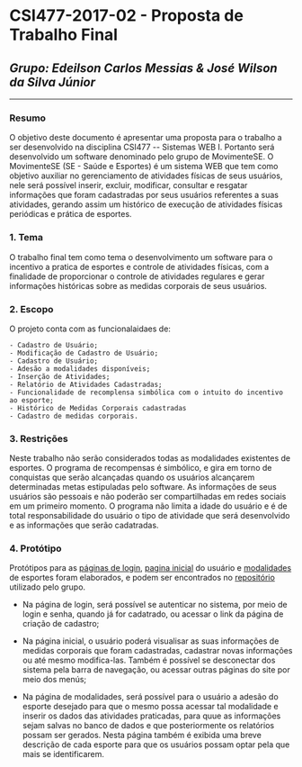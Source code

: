 # **CSI477-2017-02 - Proposta de Trabalho Final**
## *Grupo: Edeilson Carlos Messias & José Wilson da Silva Júnior*

--------------

<!-- Descrever um resumo sobre o trabalho. -->

### Resumo
O objetivo deste documento é apresentar uma proposta para o trabalho a ser desenvolvido na disciplina CSI477 -- Sistemas WEB I. Portanto será desenvolvido um software denominado pelo grupo de MovimenteSE.
O MovimenteSE (SE - Saúde e Esportes) é um sistema WEB que tem como objetivo auxiliar no gerenciamento de atividades físicas de seus usuários, nele será possível inserir, excluir, modificar, consultar e resgatar informações que foram cadastradas por seus usuários referentes a suas atividades, gerando assim um histórico de execução de atividades físicas periódicas e prática de esportes. 

<!-- Apresentar o tema. -->
### 1. Tema

  O trabalho final tem como tema o desenvolvimento um software para o incentivo a pratica de esportes e controle de atividades físicas, com a finalidade de proporcionar o controle de atividades regulares e gerar informações históricas sobre as medidas corporais de seus usuários.

<!-- Descrever e limitar o escopo da aplicação. -->
### 2. Escopo

  O projeto conta com as funcionalaidaes de:

  	- Cadastro de Usuário;
  	- Modificação de Cadastro de Usuário;
  	- Cadastro de Usuário;
  	- Adesão a modalidades disponíveis;
  	- Inserção de Atividades;
  	- Relatório de Atividades Cadastradas;
  	- Funcionalidade de recomplensa simbólica com o intuito do incentivo ao esporte;
  	- Histórico de Medidas Corporais cadastradas
  	- Cadastro de medidas corporais.

<!-- Apresentar restrições de funcionalidades e de escopo. -->
### 3. Restrições

  Neste trabalho não serão considerados todas as modalidades existentes de esportes. O programa de recompensas é simbólico, e gira em torno de conquistas que serão alcançadas quando os usuários alcançarem determinadas metas estipuladas pelo software. As informações de seus usuários são pessoais e não poderão ser compartilhadas em redes sociais em um primeiro momento. O programa não limita a idade do usuário e é de total responsabilidade do usuário o tipo de atividade que será desenvolvido e as informações que serão cadatradas.

<!-- Construir alguns protótipos para a aplicação, disponibilizá-los no Github e descrever o que foi considerado. //-->
### 4. Protótipo
 
  Protótipos para as [páginas de login](https://github.com/UFOP-CSI477/2017-02-trabalho-final-control-incentivo_de_atividades_fisicas/blob/master/movimenteSE/pages/login.html), [pagina inicial](https://github.com/UFOP-CSI477/2017-02-trabalho-final-control-incentivo_de_atividades_fisicas/blob/master/movimenteSE/pages/pagina_inicial.html) do usuário e [modalidades](https://github.com/UFOP-CSI477/2017-02-trabalho-final-control-incentivo_de_atividades_fisicas/blob/master/movimenteSE/pages/modalidade.html) de esportes foram elaborados, e podem ser encontrados no [repositório](https://github.com/UFOP-CSI477/2017-02-trabalho-final-control-incentivo_de_atividades_fisicas/) utilizado pelo grupo.

- Na página de login, será possível se autenticar no sistema, por meio de login e senha, quando já for cadatrado, ou acessar o link da página de criação de cadastro;

- Na página inicial, o usuário poderá visualisar as suas informações de medidas corporais que foram cadastradas, cadastrar novas informações ou até mesmo modifica-las. Também é possível se desconectar dos sistema pela barra de navegação, ou acessar outras páginas do site por meio dos menús;

- Na página de modalidades, será possível para o usuário a adesão do esporte desejado para que o mesmo possa acessar tal modalidade e inserir os dados das atividades praticadas, para quue as informações sejam salvas no banco de dados e que posteriormente os relatórios possam ser gerados. Nesta página também é exibida uma breve descrição de cada esporte para que os usuários possam optar pela que mais se identificarem.